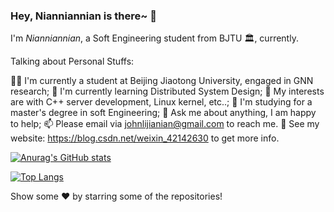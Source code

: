 ### Hey, Nianniannian is there~ 👋
I'm *Nianniannian*, a Soft Engineering student from BJTU 🏛, currently.

Talking about Personal Stuffs:

👨‍💻 I'm currently a student at Beijing Jiaotong University, engaged in GNN research;
🌱 I'm currently learning Distributed System Design;
🤔 My interests are with C++ server development, Linux kernel, etc..;
💼 I'm studying for a master's degree in soft Engineering;
💬 Ask me about anything, I am happy to help;
📫 Please email via johnlijianian@gmail.com to reach me.
📝 See my website: https://blog.csdn.net/weixin_42142630 to get more info.

[![Anurag's GitHub stats](https://github-readme-stats.vercel.app/api?username=johnlijianian)](https://github.com/anuraghazra/github-readme-stats)

[![Top Langs](https://github-readme-stats.vercel.app/api/top-langs/?username=johnlijianian&layout=compact)](https://github.com/anuraghazra/github-readme-stats)

Show some ❤️ by starring some of the repositories!
